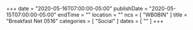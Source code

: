 +++
date = "2020-05-16T07:00:00-05:00"
publishDate = "2020-05-15T07:00:00-05:00"
endTime = ""
location = ""
ncs = [ "WB0BIN" ]
title = "Breakfast Net 0516"
categories = [ "Social" ]
dates = [ "" ]
+++
